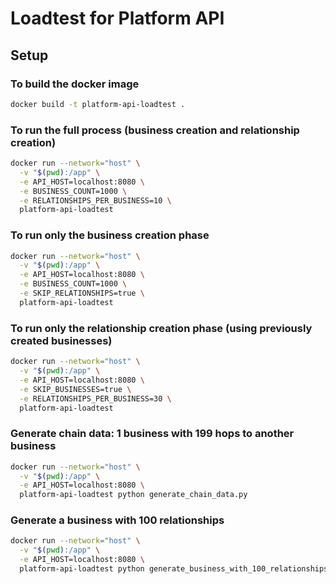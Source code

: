 # Loadtest for Platform API

## Setup

### To build the docker image
```bash
docker build -t platform-api-loadtest .
```

### To run the full process (business creation and relationship creation)
```bash
docker run --network="host" \
  -v "$(pwd):/app" \
  -e API_HOST=localhost:8080 \
  -e BUSINESS_COUNT=1000 \
  -e RELATIONSHIPS_PER_BUSINESS=10 \
  platform-api-loadtest
```

### To run only the business creation phase

```bash
docker run --network="host" \
  -v "$(pwd):/app" \
  -e API_HOST=localhost:8080 \
  -e BUSINESS_COUNT=1000 \
  -e SKIP_RELATIONSHIPS=true \
  platform-api-loadtest
```

### To run only the relationship creation phase (using previously created businesses)

```bash
docker run --network="host" \
  -v "$(pwd):/app" \
  -e API_HOST=localhost:8080 \
  -e SKIP_BUSINESSES=true \
  -e RELATIONSHIPS_PER_BUSINESS=30 \
  platform-api-loadtest
```

### Generate chain data: 1 business with 199 hops to another business

```bash
docker run --network="host" \
  -v "$(pwd):/app" \
  -e API_HOST=localhost:8080 \
  platform-api-loadtest python generate_chain_data.py
```

### Generate a business with 100 relationships

```bash
docker run --network="host" \
  -v "$(pwd):/app" \
  -e API_HOST=localhost:8080 \
  platform-api-loadtest python generate_business_with_100_relationships.py
```
